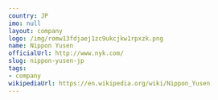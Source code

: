 ```yaml
---
country: JP
imo: null
layout: company
logo: /img/romw13fdjaej1zc9ukcjkw1rpxzk.png
name: Nippon Yusen
officialUrl: http://www.nyk.com/
slug: nippon-yusen-jp
tags:
- company
wikipediaUrl: https://en.wikipedia.org/wiki/Nippon_Yusen
---
```

